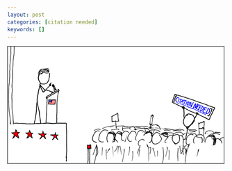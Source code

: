 ```yaml
---
layout: post
categories: [citation needed]
keywords: []
---
```


![citation-needed](/static/posts/citation-needed/xkcd_protester.png)

